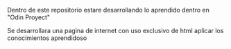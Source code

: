 Dentro de este repositorio estare desarrollando lo aprendido dentro en "Odin Proyect"

Se desarrollara una pagina de internet con uso exclusivo de html aplicar los conocimientos aprendidoso
